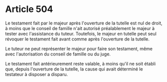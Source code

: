 # Article 504

Le testament fait par le majeur après l'ouverture de la tutelle est nul de droit, à moins que le conseil de famille n'ait autorisé préalablement le majeur à tester avec l'assistance du tuteur. Toutefois, le majeur en tutelle peut seul révoquer le testament fait avant comme après l'ouverture de la tutelle.

Le tuteur ne peut représenter le majeur pour faire son testament, même avec l'autorisation du conseil de famille ou du juge.

Le testament fait antérieurement reste valable, à moins qu'il ne soit établi que, depuis l'ouverture de la tutelle, la cause qui avait déterminé le testateur à disposer a disparu.
